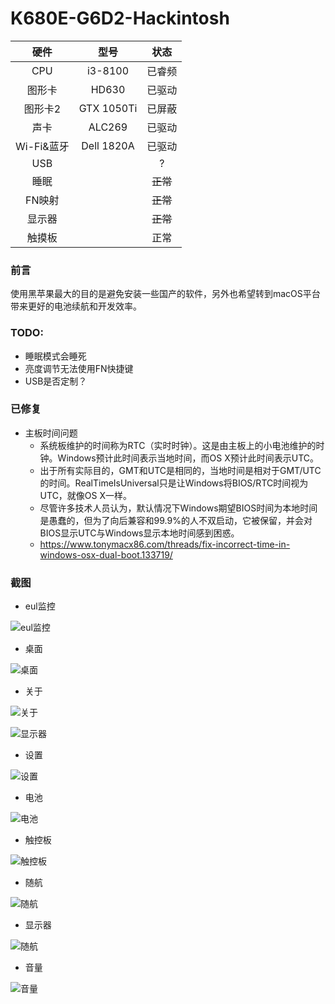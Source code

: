 # K680E-G6D2-Hackintosh

|    硬件    |     型号      |   状态   |
| :--------: | :-----------: | :------: |
|    CPU     |    i3-8100    |  已睿频  |
|   图形卡   |     HD630     |  已驱动  |
|  图形卡2   |  GTX 1050Ti   |  已屏蔽  |
|    声卡    |    ALC269     |  已驱动  |
| Wi-Fi&蓝牙 | Dell 1820A |  已驱动  |
|    USB     |               |  ?  |
|    睡眠    |               | ~~正常~~ |
|   FN映射   |               | ~~正常~~ |
|   显示器   |               | ~~正常~~ |
|   触摸板   |               |   正常   |

### 前言
使用黑苹果最大的目的是避免安装一些国产的软件，另外也希望转到macOS平台带来更好的电池续航和开发效率。

### TODO:
- 睡眠模式会睡死
- 亮度调节无法使用FN快捷键
- USB是否定制？

### 已修复
- 主板时间问题
    - 系统板维护的时间称为RTC（实时时钟）。这是由主板上的小电池维护的时钟。Windows预计此时间表示当地时间，而OS X预计此时间表示UTC。
    - 出于所有实际目的，GMT和UTC是相同的，当地时间是相对于GMT/UTC的时间。RealTimeIsUniversal只是让Windows将BIOS/RTC时间视为UTC，就像OS X一样。
    - 尽管许多技术人员认为，默认情况下Windows期望BIOS时间为本地时间是愚蠢的，但为了向后兼容和99.9%的人不双启动，它被保留，并会对BIOS显示UTC与Windows显示本地时间感到困惑。
    - https://www.tonymacx86.com/threads/fix-incorrect-time-in-windows-osx-dual-boot.133719/

### 截图
- eul监控

![eul监控](./ScreenShot/%E6%88%AA%E5%B1%8F2023-06-17%20%E4%B8%8B%E5%8D%8811.11.04.png?raw=true)

- 桌面

![桌面](./ScreenShot/%E6%88%AA%E5%B1%8F2023-06-17%20%E4%B8%8B%E5%8D%8811.17.22.png?raw=true)

- 关于

![关于](./ScreenShot/%E6%88%AA%E5%B1%8F2023-06-17%20%E4%B8%8B%E5%8D%8811.18.04.png?raw=true)

![显示器](./ScreenShot/%E6%88%AA%E5%B1%8F2023-06-17%20%E4%B8%8B%E5%8D%8811.18.26.png?raw=true)

- 设置

![设置](./ScreenShot/%E6%88%AA%E5%B1%8F2023-06-17%20%E4%B8%8B%E5%8D%8811.19.07.png?raw=true)

- 电池

![电池](./ScreenShot/%E6%88%AA%E5%B1%8F2023-06-17%20%E4%B8%8B%E5%8D%8811.19.25.png?raw=true)

- 触控板

![触控板](./ScreenShot/%E6%88%AA%E5%B1%8F2023-06-17%20%E4%B8%8B%E5%8D%8811.20.27.png?raw=true)

- 随航

![随航](./ScreenShot/%E6%88%AA%E5%B1%8F2023-06-17%20%E4%B8%8B%E5%8D%8811.20.43.png?raw=true)

- 显示器

![随航](./ScreenShot/%E6%88%AA%E5%B1%8F2023-06-17%20%E4%B8%8B%E5%8D%8811.21.08.png?raw=true)

- 音量

![音量](./ScreenShot/%E6%88%AA%E5%B1%8F2023-06-17%20%E4%B8%8B%E5%8D%8811.21.32.png?raw=true)
